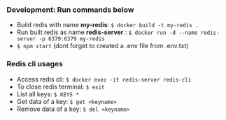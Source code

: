 ### Development: Run commands below

- Build redis with name **my-redis**: `$ docker build -t my-redis .`
- Run built redis as name **redis-server** : `$ docker run -d --name redis-server -p 6379:6379 my-redis`
- `$ npm start` (dont forget to created a .env file from .env.txt)

### Redis cli usages

- Access redis cli: `$ docker exec -it redis-server redis-cli`
- To close redis terminal: `$ exit`
- List all keys: `$ KEYS *`
- Get data of a key: `$ get <keyname>`
- Remove data of a key: `$ del <keyname>`
